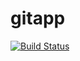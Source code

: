 # gitapp
[![Build Status](https://dev.azure.com/gregorystgermain/AgileProject/_apis/build/status%2FDev-Ops2358.gitapp?branchName=main)](https://dev.azure.com/gregorystgermain/AgileProject/_build/latest?definitionId=4&branchName=main)
